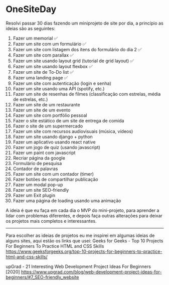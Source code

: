 # OneSiteDay

Resolvi passar 30 dias fazendo um miniprojeto de site por dia, a princípio as ideias são as seguintes:

1. Fazer um memorial :white_check_mark:
2. Fazer um site com um formulário :white_check_mark:
3. Fazer um site com listagem dos itens do formulário do dia 2 :white_check_mark:
4. Fazer um site com parallax :white_check_mark:
5. Fazer um site usando layout grid (tutorial de grid layout) :white_check_mark:
6. Fazer um site usando layout flexbox :white_check_mark:
7. Fazer um site de To-Do list :white_check_mark:
8. Fazer uma landing page :white_check_mark:
9. Fazer um site com autenticação (login e senha)
10. Fazer um site usando uma API (spotify, etc.)
11. Fazer um site de resenhas de filmes (classificação com estrelas, média de estrelas, etc.)
12. Fazer um site de um restaurante
13. Fazer um site de um evento
14. Fazer um site com portfólio pessoal
15. Fazer o site estático de um site de entrega de comida
16. Fazer o site de um supermercado
17. Fazer um site com recursos audiovisuais (música, vídeos)
18. Fazer um site usando django + python 
19. Fazer um aplicativo usando react native
20. Fazer um jogo de quiz (usando javascript)
21. Fazer um paint com javascript
22. Recriar página da google
23. Formulário de pesquisa
24. Contador de palavras
25. Fazer um site com um contador (timer)
26. Fazer botões de compartilhar publicação 
27. Fazer um modal pop-up
28. Fazer um site SEO-friendly
29. Fazer um Exit plugin
30. Fazer uma página de loading usando uma animação 

A ideia é que eu faça em cada dia o MVP do mini-projeto, para aprender a lidar com problemas diferentes, e depois faça outras alterações para deixar os projetos mais completos e interessantes.


--------------------------

Para escolher as ideias de projetos eu me inspirei em algumas ideias de alguns sites, aqui estão os links que usei:
Geeks for Geeks - Top 10 Projects For Beginners To Practice HTML and CSS Skills
https://www.geeksforgeeks.org/top-10-projects-for-beginners-to-practice-html-and-css-skills/

upGrad - 21 Interesting Web Development Project Ideas For Beginners [2020]
https://www.upgrad.com/blog/web-development-project-ideas-for-beginners/#7_SEO-friendly_website
